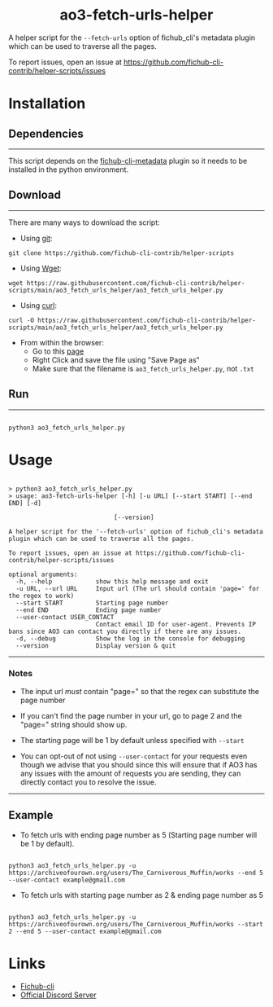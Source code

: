 <h1 align="center">ao3-fetch-urls-helper</h1>

A helper script for the `--fetch-urls` option of fichub_cli's metadata plugin which can be used to traverse all the pages.<br>

To report issues, open an issue at https://github.com/fichub-cli-contrib/helper-scripts/issues

# Installation

## Dependencies

---

This script depends on the [fichub-cli-metadata](https://github.com/fichub-cli-contrib/fichub-cli-metadata) plugin so it needs to be installed in the python environment.

## Download

---

There are many ways to download the script:

- Using [git](https://git-scm.com/downloads):

```
git clone https://github.com/fichub-cli-contrib/helper-scripts
```

- Using [Wget](https://www.gnu.org/software/wget/):

```
wget https://raw.githubusercontent.com/fichub-cli-contrib/helper-scripts/main/ao3_fetch_urls_helper/ao3_fetch_urls_helper.py
```

- Using [curl](https://curl.se/):

```
curl -O https://raw.githubusercontent.com/fichub-cli-contrib/helper-scripts/main/ao3_fetch_urls_helper/ao3_fetch_urls_helper.py

```

- From within the browser:
  - Go to this [page](https://raw.githubusercontent.com/fichub-cli-contrib/helper-scripts/main/ao3_fetch_urls_helper/ao3_fetch_urls_helper.py)
  - Right Click and save the file using "Save Page as"
  - Make sure that the filename is `ao3_fetch_urls_helper.py`, not `.txt`

## Run

---

```

python3 ao3_fetch_urls_helper.py

```

# Usage

```

> python3 ao3_fetch_urls_helper.py
> usage: ao3-fetch-urls-helper [-h] [-u URL] [--start START] [--end END] [-d]

                             [--version]

A helper script for the '--fetch-urls' option of fichub_cli's metadata plugin which can be used to traverse all the pages.

To report issues, open an issue at https://github.com/fichub-cli-contrib/helper-scripts/issues

optional arguments:
  -h, --help            show this help message and exit
  -u URL, --url URL     Input url (The url should contain 'page=' for the regex to work)
  --start START         Starting page number
  --end END             Ending page number
  --user-contact USER_CONTACT
                        Contact email ID for user-agent. Prevents IP bans since AO3 can contact you directly if there are any issues.
  -d, --debug           Show the log in the console for debugging
  --version             Display version & quit
```

---

### Notes

- The input url _must_ contain "page=" so that the regex can substitute the page number

- If you can't find the page number in your url, go to page 2 and the "page=" string should show up.

- The starting page will be 1 by default unless specified with `--start`

- You can opt-out of not using `--user-contact` for your requests even though we advise that you should since this will ensure that if AO3 has any issues with the amount of requests you are sending, they can directly contact you to resolve the issue.

---

## Example

- To fetch urls with ending page number as 5 (Starting page number will be 1 by default).

```

python3 ao3_fetch_urls_helper.py -u https://archiveofourown.org/users/The_Carnivorous_Muffin/works --end 5 --user-contact example@gmail.com

```

- To fetch urls with starting page number as 2 & ending page number as 5

```

python3 ao3_fetch_urls_helper.py -u https://archiveofourown.org/users/The_Carnivorous_Muffin/works --start 2 --end 5 --user-contact example@gmail.com

```

# Links

- [Fichub-cli](https://github.com/FicHub/fichub-cli/)
- [Official Discord Server](https://discord.gg/sByBAhX)

```

```
